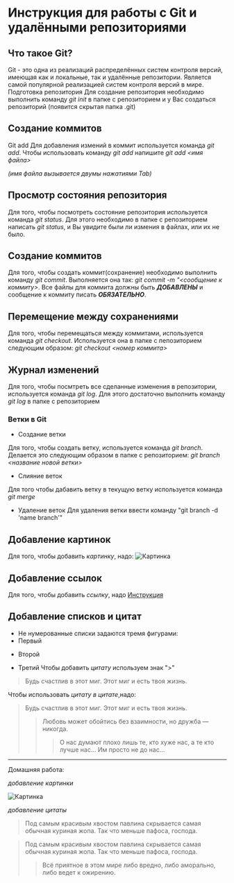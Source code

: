 # **Инструкция для работы с Git и удалёнными репозиториями**

## **Что такое Git?**
Git - это одна из реализаций распределённых систем контроля версий, имеющая как и локальные, так и удалённые репозитории. Является самой популярной реализацией систем контроля версий в мире.
Подготовка репозитория
Для создание репозитория необходимо выполнить команду *git init*  в папке с репозиторием и у Вас создаться репозиторий (появится скрытая папка .git)

## Создание коммитов

Git add
Для добавления измений в коммит используется команда *git add*. Чтобы использовать команду *git add* напишите *git add <имя файла>*

*(имя файла вызывается двумы нажатиями Tab)*

## Просмотр состояния репозитория
Для того, чтобы посмотреть состояние репозитория используется команда *git status*. Для этого необходимо в папке с репозиторием написать *git status*, и Вы увидите были ли измения в файлах, или их не было.

## Создание коммитов
Для того, чтобы создать коммит(сохранение) необходимо выполнить команду *git commit*. Выполняется она так: *git commit -m "<сообщение к коммиту>*. Все файлы для коммита должны быть ***ДОБАВЛЕНЫ*** и сообщение к коммиту писать ***ОБЯЗАТЕЛЬНО***.

## Перемещение между сохранениями
Для того, чтобы перемещаться между коммитами, используется команда *git checkout*. Используется она в папке с пепозиторием следующим образом: *git checkout <номер коммита>*

## Журнал изменений
Для того, чтобы посмтреть все сделанные изменения в репозитории, используется команда *git log*. Для этого достаточно выполнить команду *git log* в папке с репозиторием

### **Ветки в Git**

+ Создание ветки

Для того, чтобы создать ветку, используется команда *git branch*. Делается это следующим образом в папке с репозиторием: *git branch <название новой ветки>*

+ Слияние веток

Для того чтобы дабавить ветку в текущую ветку используется команда *git merge <name branch>*

+ Удаление веток
Для удаления ветки ввести команду "git branch -d 'name branch'"

## Добавление картинок
Для того, чтобы добавить *картинку*, надо:
![Картинка](https://cdn.fishki.net/upload/post/2016/08/14/2041909/tn/84bc0ea67f91c13570ce2ae2b0edc588.jpg)
## Добавление ссылок
Для того, чтобы добавить *ссылку*, надо 
[Инструкция](https://habr.com/ru/post/541258/)
## Добавление списков и цитат
* Не нумерованные списки задаются тремя фигурами:
* Первый
+ Второй
- Третий
Чтобы добавить *цитату* используем знак ">"
>Будь счастлив в этот миг. Этот миг и есть твоя жизнь.

Чтобы использовать *цитату в цитате*,надо:
>Будь счастлив в этот миг. Этот миг и есть твоя жизнь.
>>Любовь может обойтись без взаимности, но дружба — никогда.
>>>О нас думают плохо лишь те, кто хуже нас, а те кто лучше нас... Им просто не до нас...

---
Домашняя работа:

*добавление картинки*

![Картинка](https://lazydog24.ru/wp-content/uploads/a56da42422a36de379de652a53200feb.jpg)

*добавление цитаты*

>Под самым красивым хвостом павлина скрывается самая обычная куриная жопа. Так что меньше пафоса, господа.

>Под самым красивым хвостом павлина скрывается самая обычная куриная жопа. Так что меньше пафоса, господа.
>>Всё приятное в этом мире либо вредно, либо аморально, либо ведет к ожирению.